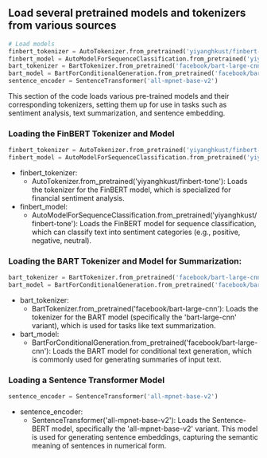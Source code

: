 ## Load several pretrained models and tokenizers from various sources
```python
# Load models
finbert_tokenizer = AutoTokenizer.from_pretrained('yiyanghkust/finbert-tone')
finbert_model = AutoModelForSequenceClassification.from_pretrained('yiyanghkust/finbert-tone')
bart_tokenizer = BartTokenizer.from_pretrained('facebook/bart-large-cnn')
bart_model = BartForConditionalGeneration.from_pretrained('facebook/bart-large-cnn')
sentence_encoder = SentenceTransformer('all-mpnet-base-v2')
```
This section of the code loads various pre-trained models and their corresponding tokenizers, setting them up for use in tasks such as sentiment analysis, text summarization, and sentence embedding.
### Loading the FinBERT Tokenizer and Model
```python
finbert_tokenizer = AutoTokenizer.from_pretrained('yiyanghkust/finbert-tone')
finbert_model = AutoModelForSequenceClassification.from_pretrained('yiyanghkust/finbert-tone')
```
  - finbert_tokenizer:
    - AutoTokenizer.from_pretrained('yiyanghkust/finbert-tone'): Loads the tokenizer for the FinBERT model, which is specialized for financial sentiment analysis.
  - finbert_model:
    - AutoModelForSequenceClassification.from_pretrained('yiyanghkust/finbert-tone'): Loads the FinBERT model for sequence classification, which can classify text into sentiment categories (e.g., positive, negative, neutral).
### Loading the BART Tokenizer and Model for Summarization:
```python
bart_tokenizer = BartTokenizer.from_pretrained('facebook/bart-large-cnn')
bart_model = BartForConditionalGeneration.from_pretrained('facebook/bart-large-cnn')
```
  - bart_tokenizer:
    - BartTokenizer.from_pretrained('facebook/bart-large-cnn'): Loads the tokenizer for the BART model (specifically the 'bart-large-cnn' variant), which is used for tasks like text summarization.
  - bart_model:
    - BartForConditionalGeneration.from_pretrained('facebook/bart-large-cnn'): Loads the BART model for conditional text generation, which is commonly used for generating summaries of input text.
### Loading a Sentence Transformer Model
```python
sentence_encoder = SentenceTransformer('all-mpnet-base-v2')
```
  - sentence_encoder:
    - SentenceTransformer('all-mpnet-base-v2'): Loads the Sentence-BERT model, specifically the 'all-mpnet-base-v2' variant. This model is used for generating sentence embeddings, capturing the semantic meaning of sentences in numerical form.
